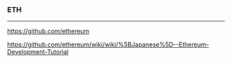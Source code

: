 ### ETH
---
https://github.com/ethereum

https://github.com/ethereum/wiki/wiki/%5BJapanese%5D--Ethereum-Development-Tutorial

```
```

```
```

```
```

